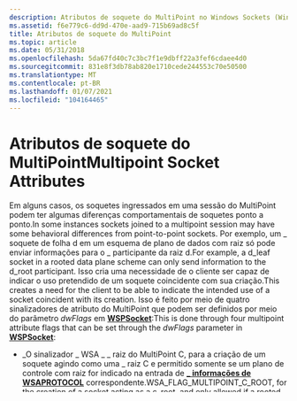 ```yaml
---
description: Atributos de soquete do MultiPoint no Windows Sockets (Winsock).
ms.assetid: f6e779c6-dd9d-470e-aad9-715b69ad8c5f
title: Atributos de soquete do MultiPoint
ms.topic: article
ms.date: 05/31/2018
ms.openlocfilehash: 5da67fd40c7c3bc7f1e9dbff22a3fef6cdaee4d0
ms.sourcegitcommit: 831e8f3db78ab820e1710cede244553c70e50500
ms.translationtype: MT
ms.contentlocale: pt-BR
ms.lasthandoff: 01/07/2021
ms.locfileid: "104164465"
---
```

# <a name="multipoint-socket-attributes"></a><span data-ttu-id="387e7-103">Atributos de soquete do MultiPoint</span><span class="sxs-lookup"><span data-stu-id="387e7-103">Multipoint Socket Attributes</span></span>

<span data-ttu-id="387e7-104">Em alguns casos, os soquetes ingressados em uma sessão do MultiPoint podem ter algumas diferenças comportamentais de soquetes ponto a ponto.</span><span class="sxs-lookup"><span data-stu-id="387e7-104">In some instances sockets joined to a multipoint session may have some behavioral differences from point-to-point sockets.</span></span> <span data-ttu-id="387e7-105">Por exemplo, um \_ soquete de folha d em um esquema de plano de dados com raiz só pode enviar informações para o \_ participante da raiz d.</span><span class="sxs-lookup"><span data-stu-id="387e7-105">For example, a d\_leaf socket in a rooted data plane scheme can only send information to the d\_root participant.</span></span> <span data-ttu-id="387e7-106">Isso cria uma necessidade de o cliente ser capaz de indicar o uso pretendido de um soquete coincidente com sua criação.</span><span class="sxs-lookup"><span data-stu-id="387e7-106">This creates a need for the client to be able to indicate the intended use of a socket coincident with its creation.</span></span> <span data-ttu-id="387e7-107">Isso é feito por meio de quatro sinalizadores de atributo do MultiPoint que podem ser definidos por meio do parâmetro *dwFlags* em [**WSPSocket**](/windows/desktop/api/Ws2spi/nc-ws2spi-lpwspsocket):</span><span class="sxs-lookup"><span data-stu-id="387e7-107">This is done through four multipoint attribute flags that can be set through the *dwFlags* parameter in [**WSPSocket**](/windows/desktop/api/Ws2spi/nc-ws2spi-lpwspsocket):</span></span>

-   <span data-ttu-id="387e7-108">\_O sinalizador \_ WSA \_ \_ raiz do MultiPoint C, para a criação de um soquete agindo como uma \_ raiz C e permitido somente se um plano de controle com raiz for indicado na entrada de [**\_ informações de WSAPROTOCOL**](/windows/win32/api/winsock2/ns-winsock2-wsaprotocol_infoa) correspondente.</span><span class="sxs-lookup"><span data-stu-id="387e7-108">WSA\_FLAG\_MULTIPOINT\_C\_ROOT, for the creation of a socket acting as a c\_root, and only allowed if a rooted control plane is indicated in the corresponding [**WSAPROTOCOL\_INFO**](/windows/win32/api/winsock2/ns-winsock2-wsaprotocol_infoa) entry.</span></span>
-   <span data-ttu-id="387e7-109">\_O sinalizador WSA do \_ MultiPoint \_ C \_ folha, para a criação de um soquete agindo como uma \_ folha C e permitido somente se o XP1 \_ oferecer suporte ao \_ MultiPoint for indicado na entrada de [**\_ informações de WSAPROTOCOL**](/windows/win32/api/winsock2/ns-winsock2-wsaprotocol_infoa) correspondente.</span><span class="sxs-lookup"><span data-stu-id="387e7-109">WSA\_FLAG\_MULTIPOINT\_C\_LEAF, for the creation of a socket acting as a c\_leaf, and only allowed if XP1\_SUPPORT\_MULTIPOINT is indicated in the corresponding [**WSAPROTOCOL\_INFO**](/windows/win32/api/winsock2/ns-winsock2-wsaprotocol_infoa) entry.</span></span>
-   <span data-ttu-id="387e7-110">\_O sinalizador WSA da \_ \_ raiz do MultiPoint D \_ , para a criação de um soquete agindo como uma \_ raiz D e permitido somente se um plano de dados com raiz for indicado na entrada de [**\_ informações de WSAPROTOCOL**](/windows/win32/api/winsock2/ns-winsock2-wsaprotocol_infoa) correspondente.</span><span class="sxs-lookup"><span data-stu-id="387e7-110">WSA\_FLAG\_MULTIPOINT\_D\_ROOT, for the creation of a socket acting as a d\_root, and only allowed if a rooted data plane is indicated in the corresponding [**WSAPROTOCOL\_INFO**](/windows/win32/api/winsock2/ns-winsock2-wsaprotocol_infoa) entry.</span></span>
-   <span data-ttu-id="387e7-111">\_O sinalizador WSA do \_ MultiPoint \_ D \_ folha, para a criação de um soquete agindo como uma \_ folha d e permitido somente se \_ o XP1 oferecer suporte ao \_ MultiPoint for indicado na entrada de [**\_ informações de WSAPROTOCOL**](/windows/win32/api/winsock2/ns-winsock2-wsaprotocol_infoa) correspondente.</span><span class="sxs-lookup"><span data-stu-id="387e7-111">WSA\_FLAG\_MULTIPOINT\_D\_LEAF, for the creation of a socket acting as a d\_leaf, and only allowed if XP1\_SUPPORT\_MULTIPOINT is indicated in the corresponding [**WSAPROTOCOL\_INFO**](/windows/win32/api/winsock2/ns-winsock2-wsaprotocol_infoa) entry.</span></span>

<span data-ttu-id="387e7-112">Ao criar um soquete do MultiPoint, exatamente um dos dois sinalizadores de plano de controle e um dos dois sinalizadores de plano de dados devem ser definidos no parâmetro *dwFlags* de [**WSPSocket**](/windows/desktop/api/Ws2spi/nc-ws2spi-lpwspsocket).</span><span class="sxs-lookup"><span data-stu-id="387e7-112">When creating a multipoint socket, exactly one of the two control plane flags, and one of the two data plane flags must be set in [**WSPSocket**](/windows/desktop/api/Ws2spi/nc-ws2spi-lpwspsocket)'s *dwFlags* parameter.</span></span> <span data-ttu-id="387e7-113">Assim, as quatro possibilidades para criar soquetes do MultiPoint são: "c raiz \_ /d \_ raiz", "c \_ raiz/d \_ folha", "c \_ folha/d \_ raiz" ou "c \_ folha/d \_ folha".</span><span class="sxs-lookup"><span data-stu-id="387e7-113">Thus, the four possibilities for creating multipoint sockets are: "c\_root/d\_root", "c\_root/d\_leaf", "c\_leaf/d\_root", or "c\_leaf /d\_leaf".</span></span>

 

 
